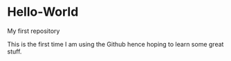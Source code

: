 # Hello-World
My first repository


This is the first time I am using the Github hence hoping to learn some great stuff.
